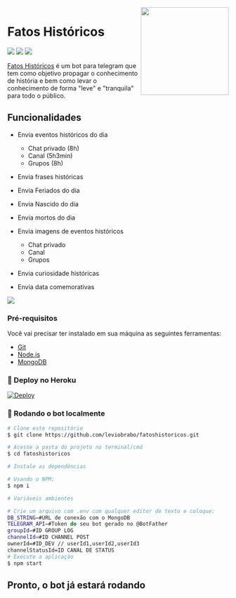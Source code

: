 <img src="https://i.imgur.com/OQKrs8P.jpeg" align="right" width="200" height="200"/>

# Fatos Históricos
[![](https://img.shields.io/badge/Telegram-@fatoshistbot-blue)](https://t.me/fatoshistbot)
[![](https://img.shields.io/badge/Suporte-@kylorensbot-1b2069)](https://t.me/kylorensbot)
[![](https://img.shields.io/badge/Telegram-@HojeNaHistoria-red)](https://t.me/hoje_na_historia)



[Fatos Históricos](https://t.me/hoje_na_historia) é um bot para telegram que tem como objetivo propagar o conhecimento de história e bem como levar o conhecimento de forma "leve" e "tranquila" para todo o público.

## Funcionalidades

* Envia eventos históricos do dia
  - Chat privado (8h)
  - Canal (5h3min)
  - Grupos (8h)
  
* Envia frases históricas
* Envia Feriados do dia
* Envia Nascido do dia
* Envia mortos do dia
* Envia imagens de eventos históricos
  - Chat privado
  - Canal
  - Grupos
    
* Envia curiosidade históricas
* Envia data comemorativas



[![](https://i.imgur.com/MzZuN3G.jpeg)](#)

### Pré-requisitos

Você vai precisar ter instalado em sua máquina as seguintes ferramentas:

-   [Git](https://git-scm.com)
-   [Node.js](https://nodejs.org/en/)
-   [MongoDB](https://cloud.mongodb.com/)

### 🤖 Deploy no Heroku

[![Deploy](https://www.herokucdn.com/deploy/button.svg)](https://heroku.com/deploy)

### 🤖 Rodando o bot localmente

```bash
# Clone este repositório
$ git clone https://github.com/leviobrabo/fatoshistoricos.git

# Acesse a pasta do projeto no terminal/cmd
$ cd fatoshistoricos

# Instale as dependências

# Usando o NPM:
$ npm i

# Variáveis ambientes

# Crie um arquivo com .env com qualquer editor de texto e coloque:
DB_STRING=#URL de conexão com o MongoDB
TELEGRAM_API=#Token do seu bot gerado no @BotFather
groupId=#ID GROUP LOG
channelId=#ID CHANNEL POST
ownerId‎=#ID_DEV // userId1,userId2,userId3
channelStatusId‎=ID CANAL DE STATUS
# Execute a aplicação
$ npm start

```

## Pronto, o bot já estará rodando
